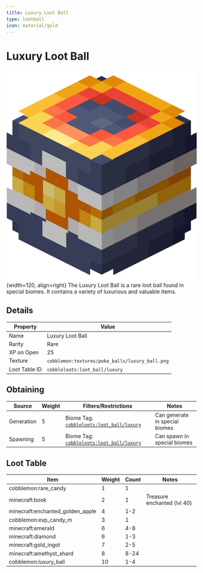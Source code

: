 ```yaml
---
title: Luxury Loot Ball
type: lootball
icon: material/gold
---
```


# Luxury Loot Ball

![Luxury Ball](<../../assets/ball/Luxury_Ball_(model).png>){width=120, align=right}
The Luxury Loot Ball is a rare loot ball found in special biomes. It contains a variety of luxurious and valuable items.

## Details

| Property      | Value                                           |
| ------------- | ----------------------------------------------- |
| Name          | Luxury Loot Ball                                |
| Rarity        | Rare                                            |
| XP on Open    | 25                                              |
| Texture       | `cobblemon:textures/poke_balls/luxury_ball.png` |
| Loot Table ID | `cobbleloots:loot_ball/luxury`                  |

## Obtaining

| Source     | Weight | Filters/Restrictions                                                                                       | Notes                          |
| ---------- | ------ | ---------------------------------------------------------------------------------------------------------- | ------------------------------ |
| Generation | 5      | Biome Tag: [`cobbleloots:loot_ball/luxury`](../../../reference/tags/biome_tags#cobblelootsloot_ballluxury) | Can generate in special biomes |
| Spawning   | 5      | Biome Tag: [`cobbleloots:loot_ball/luxury`](../../../reference/tags/biome_tags#cobblelootsloot_ballluxury) | Can spawn in special biomes    |

## Loot Table

| Item                             | Weight | Count | Notes                       |
| -------------------------------- | ------ | ----- | --------------------------- |
| cobblemon:rare_candy             | 1      | 1     |                             |
| minecraft:book                   | 2      | 1     | Treasure enchanted (lvl 40) |
| minecraft:enchanted_golden_apple | 4      | 1-2   |                             |
| cobblemon:exp_candy_m            | 3      | 1     |                             |
| minecraft:emerald                | 6      | 4-8   |                             |
| minecraft:diamond                | 6      | 1-3   |                             |
| minecraft:gold_ingot             | 7      | 2-5   |                             |
| minecraft:amethyst_shard         | 8      | 8-24  |                             |
| cobblemon:luxury_ball            | 10     | 1-4   |                             |
